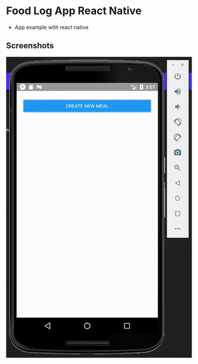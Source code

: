 # Food Log App React Native
- App example with react native

## Screenshots
![screenshots](https://raw.githubusercontent.com/LiorRabinovich/foodlog-react-native/master/screenshots/screenshots.gif)